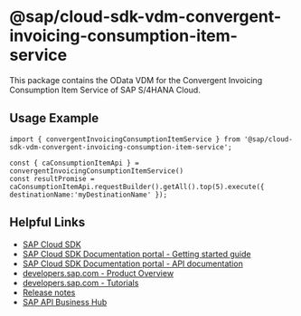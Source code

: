 # @sap/cloud-sdk-vdm-convergent-invoicing-consumption-item-service

This package contains the OData VDM for the Convergent Invoicing Consumption Item Service of SAP S/4HANA Cloud.

## Usage Example
```
import { convergentInvoicingConsumptionItemService } from '@sap/cloud-sdk-vdm-convergent-invoicing-consumption-item-service';

const { caConsumptionItemApi } = convergentInvoicingConsumptionItemService()
const resultPromise = caConsumptionItemApi.requestBuilder().getAll().top(5).execute({ destinationName:'myDestinationName' });

```

## Helpful Links

- [SAP Cloud SDK](https://github.com/SAP/cloud-sdk-js)
- [SAP Cloud SDK Documentation portal - Getting started guide](https://sap.github.io/cloud-sdk/docs/js/getting-started)
- [SAP Cloud SDK Documentation portal - API documentation](https://sap.github.io/cloud-sdk/docs/js/api)
- [developers.sap.com - Product Overview](https://developers.sap.com/topics/cloud-sdk.html)
- [developers.sap.com - Tutorials](https://developers.sap.com/tutorial-navigator.html?tag=software-product:technology-platform/sap-cloud-sdk&tag=tutorial:type/tutorial&tag=programming-tool:javascript)
- [Release notes](https://help.sap.com/doc/2324e9c3b28748a4ae2ad08166d77675/1.0/en-US/js-index.html)
- [SAP API Business Hub](https://api.sap.com/)

